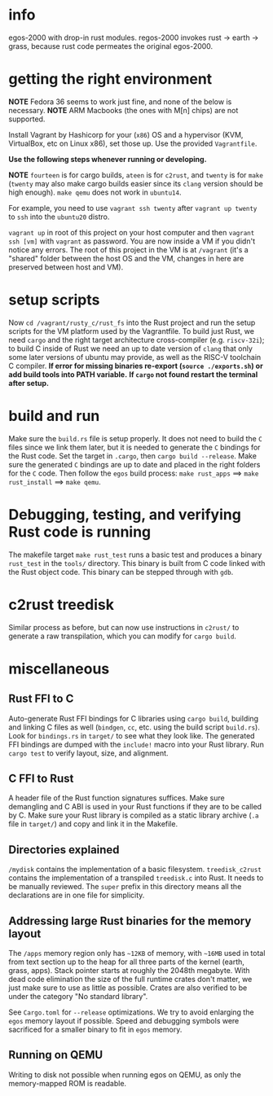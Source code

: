 # info
egos-2000 with drop-in rust modules. regos-2000 invokes rust -> earth -> grass, because rust code permeates the original egos-2000.

# getting the right environment
**NOTE** Fedora 36 seems to work just fine, and none of the below is necessary.
**NOTE** ARM Macbooks (the ones with M[n] chips) are not supported.

Install Vagrant by Hashicorp for your (`x86`) OS and a hypervisor (KVM, VirtualBox, etc on Linux x86), set those up. Use the provided `Vagrantfile`.

**Use the following steps whenever running or developing.**  

**NOTE** `fourteen` is for cargo builds, `ateen` is for `c2rust`, and `twenty` is for `make` (`twenty` may also make cargo builds easier since its `clang` version should be high enough). `make qemu` does not work in `ubuntu14`. 

For example, you need to use `vagrant ssh twenty` after `vagrant up twenty` to `ssh` into the `ubuntu20` distro.

`vagrant up` in root of this project on your host computer and then `vagrant ssh [vm]` with `vagrant` as password. You are now inside a VM if you didn't notice any errors. The root of this project in the VM is at `/vagrant` (it's a "shared" folder between the host OS and the VM, changes in here are preserved between host and VM). 

# setup scripts
Now `cd /vagrant/rusty_c/rust_fs` into the Rust project and run the setup scripts for the VM platform used by the Vagrantfile. To build just Rust, we need `cargo` and the right target architecture cross-compiler (e.g. `riscv-32i`); to build C inside of Rust we need an up to date version of `clang` that only some later versions of ubuntu may provide, as well as the RISC-V toolchain C compiler.
**If error for missing binaries re-export (`source ./exports.sh`) or add build tools into PATH variable.**
**If `cargo` not found restart the terminal after setup.**

# build and run 
Make sure the `build.rs` file is setup properly. It does not need to build the `C` files since we link them later, but it is needed to generate the `C` bindings for the Rust code. Set the target in `.cargo`, then `cargo build --release`. Make sure the generated `C` bindings are up to date and placed in the right folders for the `C` code. Then follow the `egos` build process: `make rust_apps` ==> `make rust_install` ==> `make qemu`. 

# Debugging, testing, and verifying Rust code is running
The makefile target `make rust_test` runs a basic test and produces a binary `rust_test` in the `tools/` directory. This binary is built from C code linked with the Rust object code. This binary can be stepped through with `gdb`.

# c2rust treedisk
Similar process as before, but can now use instructions in `c2rust/` to generate a raw transpilation, which you can modify for `cargo build`.

# miscellaneous
## Rust FFI to C
Auto-generate Rust FFI bindings for C libraries using `cargo build`, building and linking C files as well (`bindgen`, `cc`, etc. using the build script `build.rs`). Look for `bindings.rs` in `target/` to see what they look like. The generated FFI bindings are dumped with the `include!` macro into your Rust library. Run `cargo test` to verify layout, size, and alignment. 

## C FFI to Rust
A header file of the Rust function signatures suffices. Make sure demangling and C ABI is used in your Rust functions if they are to be called by C. Make sure your Rust library is compiled as a static library archive (`.a` file in `target/`) and copy and link it in the Makefile.

## Directories explained
`/mydisk` contains the implementation of a basic filesystem. `treedisk_c2rust` contains the implementation of a transpiled `treedisk.c` into Rust. It needs to be manually reviewed. The `super` prefix in this directory means all the declarations are in one file for simplicity.

## Addressing large Rust binaries for the memory layout
The `/apps` memory region only has `~12KB` of memory, with `~16MB` used in total from text section up to the heap for all three parts of the kernel (earth, grass, apps). Stack pointer starts at roughly the 2048th megabyte. With dead code elimination the size of the full runtime crates don't matter, we just make sure to use as little as possible. Crates are also verified to be under the category "No standard library".

See `Cargo.toml` for `--release` optimizations. We try to avoid enlarging the `egos` memory layout if possible. Speed and debugging symbols were sacrificed for a smaller binary to fit in `egos` memory.

## Running on QEMU
Writing to disk not possible when running egos on QEMU, as only the memory-mapped ROM is readable.